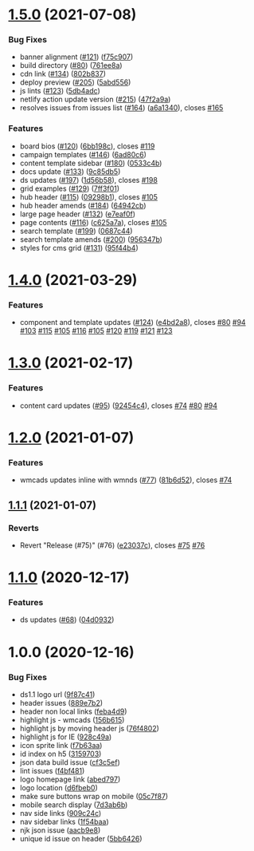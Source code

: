 # [1.5.0](https://github.com/wmcadigital/wmca-design-system/compare/v1.4.0...v1.5.0) (2021-07-08)


### Bug Fixes

* banner alignment ([#121](https://github.com/wmcadigital/wmca-design-system/issues/121)) ([f75c907](https://github.com/wmcadigital/wmca-design-system/commit/f75c907800b969f2ee57e816c0bbb74be7dd3790))
* build directory ([#80](https://github.com/wmcadigital/wmca-design-system/issues/80)) ([761ee8a](https://github.com/wmcadigital/wmca-design-system/commit/761ee8a64dffd1adb108f7b91721355a2ad674f0))
* cdn link ([#134](https://github.com/wmcadigital/wmca-design-system/issues/134)) ([802b837](https://github.com/wmcadigital/wmca-design-system/commit/802b8374d1f6f6d4dc656f5d3b56f486d6cc6f03))
* deploy preview ([#205](https://github.com/wmcadigital/wmca-design-system/issues/205)) ([5abd556](https://github.com/wmcadigital/wmca-design-system/commit/5abd5568ffb61d163c272dfea17f61f0408598c4))
* js lints ([#123](https://github.com/wmcadigital/wmca-design-system/issues/123)) ([5db4adc](https://github.com/wmcadigital/wmca-design-system/commit/5db4adca1b75417c386042ec2d3f129c59cdc185))
* netlify action update version ([#215](https://github.com/wmcadigital/wmca-design-system/issues/215)) ([47f2a9a](https://github.com/wmcadigital/wmca-design-system/commit/47f2a9a82ba1a1086c82bd2edd63c729ab9186da))
* resolves issues from issues list ([#164](https://github.com/wmcadigital/wmca-design-system/issues/164)) ([a6a1340](https://github.com/wmcadigital/wmca-design-system/commit/a6a1340291df67aac326eb82be5d90a6009e16a3)), closes [#165](https://github.com/wmcadigital/wmca-design-system/issues/165)


### Features

* board bios ([#120](https://github.com/wmcadigital/wmca-design-system/issues/120)) ([6bb198c](https://github.com/wmcadigital/wmca-design-system/commit/6bb198c9e8c4d5e75283e3d29a5f047dd91c5bfd)), closes [#119](https://github.com/wmcadigital/wmca-design-system/issues/119)
* campaign templates ([#146](https://github.com/wmcadigital/wmca-design-system/issues/146)) ([6ad80c6](https://github.com/wmcadigital/wmca-design-system/commit/6ad80c6ad96444b2a54752746ef8cf49f127e40f))
* content template sidebar ([#180](https://github.com/wmcadigital/wmca-design-system/issues/180)) ([0533c4b](https://github.com/wmcadigital/wmca-design-system/commit/0533c4b3ce8f0de881c378c4ebafa3d1b77e6c1b))
* docs update ([#133](https://github.com/wmcadigital/wmca-design-system/issues/133)) ([9c85db5](https://github.com/wmcadigital/wmca-design-system/commit/9c85db518247361d841841f7d6d72e54ab428bbb))
* ds updates ([#197](https://github.com/wmcadigital/wmca-design-system/issues/197)) ([1d56b58](https://github.com/wmcadigital/wmca-design-system/commit/1d56b586371ade09c548b964079bd1a379224be6)), closes [#198](https://github.com/wmcadigital/wmca-design-system/issues/198)
* grid examples ([#129](https://github.com/wmcadigital/wmca-design-system/issues/129)) ([7ff3f01](https://github.com/wmcadigital/wmca-design-system/commit/7ff3f0111f95a781d4ff821c3a23b6f23e26e0c3))
* hub header ([#115](https://github.com/wmcadigital/wmca-design-system/issues/115)) ([09298b1](https://github.com/wmcadigital/wmca-design-system/commit/09298b110fe57f018fdbc066c3233fce1524b67b)), closes [#105](https://github.com/wmcadigital/wmca-design-system/issues/105)
* hub header amends ([#184](https://github.com/wmcadigital/wmca-design-system/issues/184)) ([64942cb](https://github.com/wmcadigital/wmca-design-system/commit/64942cba2c1a02a0c38960a79be2f3c09dcbc133))
* large page header ([#132](https://github.com/wmcadigital/wmca-design-system/issues/132)) ([e7eaf0f](https://github.com/wmcadigital/wmca-design-system/commit/e7eaf0f69eade8eff131465f9a0df3d38f34e27f))
* page contents ([#116](https://github.com/wmcadigital/wmca-design-system/issues/116)) ([c625a7a](https://github.com/wmcadigital/wmca-design-system/commit/c625a7acfd49ec6b306f3bb45503fd595783bcc1)), closes [#105](https://github.com/wmcadigital/wmca-design-system/issues/105)
* search template ([#199](https://github.com/wmcadigital/wmca-design-system/issues/199)) ([0687c44](https://github.com/wmcadigital/wmca-design-system/commit/0687c44942b1555bb8d7580c39fb9f3c43482a6d))
* search template amends ([#200](https://github.com/wmcadigital/wmca-design-system/issues/200)) ([956347b](https://github.com/wmcadigital/wmca-design-system/commit/956347b0fc63a0d451f4c870d9ddbd8f3eb174ff))
* styles for cms grid ([#131](https://github.com/wmcadigital/wmca-design-system/issues/131)) ([95f44b4](https://github.com/wmcadigital/wmca-design-system/commit/95f44b4c1b7d54afb249752ace2cf0d36c5bc8fc))

# [1.4.0](https://github.com/wmcadigital/wmca-design-system/compare/v1.3.0...v1.4.0) (2021-03-29)


### Features

* component and template updates ([#124](https://github.com/wmcadigital/wmca-design-system/issues/124)) ([e4bd2a8](https://github.com/wmcadigital/wmca-design-system/commit/e4bd2a8b1108dc0785ef81066ce4982ef85c9e42)), closes [#80](https://github.com/wmcadigital/wmca-design-system/issues/80) [#94](https://github.com/wmcadigital/wmca-design-system/issues/94) [#103](https://github.com/wmcadigital/wmca-design-system/issues/103) [#115](https://github.com/wmcadigital/wmca-design-system/issues/115) [#105](https://github.com/wmcadigital/wmca-design-system/issues/105) [#116](https://github.com/wmcadigital/wmca-design-system/issues/116) [#105](https://github.com/wmcadigital/wmca-design-system/issues/105) [#120](https://github.com/wmcadigital/wmca-design-system/issues/120) [#119](https://github.com/wmcadigital/wmca-design-system/issues/119) [#121](https://github.com/wmcadigital/wmca-design-system/issues/121) [#123](https://github.com/wmcadigital/wmca-design-system/issues/123)

# [1.3.0](https://github.com/wmcadigital/wmca-design-system/compare/v1.2.0...v1.3.0) (2021-02-17)


### Features

* content card updates ([#95](https://github.com/wmcadigital/wmca-design-system/issues/95)) ([92454c4](https://github.com/wmcadigital/wmca-design-system/commit/92454c4f461dd1785eb513ab660fc296f1872b15)), closes [#74](https://github.com/wmcadigital/wmca-design-system/issues/74) [#80](https://github.com/wmcadigital/wmca-design-system/issues/80) [#94](https://github.com/wmcadigital/wmca-design-system/issues/94)

# [1.2.0](https://github.com/wmcadigital/wmca-design-system/compare/v1.1.1...v1.2.0) (2021-01-07)


### Features

* wmcads updates inline with wmnds ([#77](https://github.com/wmcadigital/wmca-design-system/issues/77)) ([81b6d52](https://github.com/wmcadigital/wmca-design-system/commit/81b6d52749494825a90ddf48cf561a04305090b8)), closes [#74](https://github.com/wmcadigital/wmca-design-system/issues/74)

## [1.1.1](https://github.com/wmcadigital/wmca-design-system/compare/v1.1.0...v1.1.1) (2021-01-07)


### Reverts

* Revert "Release (#75)" (#76) ([e23037c](https://github.com/wmcadigital/wmca-design-system/commit/e23037c8432fa0beb55f9134d0c41e961d56569e)), closes [#75](https://github.com/wmcadigital/wmca-design-system/issues/75) [#76](https://github.com/wmcadigital/wmca-design-system/issues/76)

# [1.1.0](https://github.com/wmcadigital/wmca-design-system/compare/v1.0.0...v1.1.0) (2020-12-17)


### Features

* ds updates ([#68](https://github.com/wmcadigital/wmca-design-system/issues/68)) ([04d0932](https://github.com/wmcadigital/wmca-design-system/commit/04d0932236f4abb7b2c0e2c4c3511415edd99b1d))

# 1.0.0 (2020-12-16)


### Bug Fixes

* ds1.1 logo url ([9f87c41](https://github.com/wmcadigital/wmca-design-system/commit/9f87c411e37b65b3e93fb4b8be0b08d73619566e))
* header issues ([889e7b2](https://github.com/wmcadigital/wmca-design-system/commit/889e7b2b3981f5d94510dd18bf2df9f5c2472a2e))
* header non local links ([feba4d9](https://github.com/wmcadigital/wmca-design-system/commit/feba4d9a465e0d3956e2c70b678c22ff60c5d181))
* highlight js - wmcads ([156b615](https://github.com/wmcadigital/wmca-design-system/commit/156b6157754bb536c116043dfdbddf2f32fc4cf7))
* highlight js by moving header js ([76f4802](https://github.com/wmcadigital/wmca-design-system/commit/76f48023823094f940a60c82b5e1bcf7f1b26aa2))
* highlight js for IE ([928c49a](https://github.com/wmcadigital/wmca-design-system/commit/928c49aca5c716922cb6df146cf7bd8b07340b7c))
* icon sprite link ([f7b63aa](https://github.com/wmcadigital/wmca-design-system/commit/f7b63aab3736638cb3afbf2064ec837e5eda25c2))
* id index on h5 ([3159703](https://github.com/wmcadigital/wmca-design-system/commit/31597036b1d50fd669e6e124974b46365431e415))
* json data build issue ([cf3c5ef](https://github.com/wmcadigital/wmca-design-system/commit/cf3c5ef833b3150ecba519705acd6c5fba6b797d))
* lint issues ([f4bf481](https://github.com/wmcadigital/wmca-design-system/commit/f4bf48120ba2e809b8b87dc0ee2292f410e3b0ec))
* logo homepage link ([abed797](https://github.com/wmcadigital/wmca-design-system/commit/abed7971184815b47def954b3c3fb794c47a6f57))
* logo location ([d6fbeb0](https://github.com/wmcadigital/wmca-design-system/commit/d6fbeb04f965678c57b3016adaeeec99b0b7f2f8))
* make sure buttons wrap on mobile ([05c7f87](https://github.com/wmcadigital/wmca-design-system/commit/05c7f87f7307af8595827be89acc3be6612d085a))
* mobile search display ([7d3ab6b](https://github.com/wmcadigital/wmca-design-system/commit/7d3ab6b79252f71db84e0d0780cd4ab4220c26dd))
* nav side links ([909c24c](https://github.com/wmcadigital/wmca-design-system/commit/909c24c6ee89982a761c1b682f8952c2bc180b7e))
* nav sidebar links ([1f54baa](https://github.com/wmcadigital/wmca-design-system/commit/1f54baa0e6f6765ab3d2af73ab2898869e000b14))
* njk json issue ([aacb9e8](https://github.com/wmcadigital/wmca-design-system/commit/aacb9e88106ce54c197c62ee0afeb14bc7aa2497))
* unique id issue on header ([5bb6426](https://github.com/wmcadigital/wmca-design-system/commit/5bb642632cd3e7a596d48c5caab76ef8e9156fe9))
